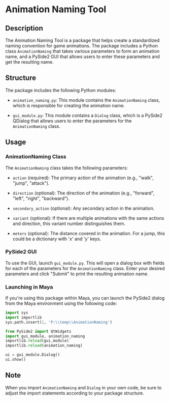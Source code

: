 # Animation Naming Tool

## Description

The Animation Naming Tool is a package that helps create a standardized naming convention for game animations. The package includes a Python class `AnimationNaming` that takes various parameters to form an animation name, and a PySide2 GUI that allows users to enter these parameters and get the resulting name.

## Structure

The package includes the following Python modules:

- `animation_naming.py`: This module contains the `AnimationNaming` class, which is responsible for creating the animation name.

- `gui_module.py`: This module contains a `Dialog` class, which is a PySide2 QDialog that allows users to enter the parameters for the `AnimationNaming` class.

## Usage

### AnimationNaming Class

The `AnimationNaming` class takes the following parameters:

- `action` (required): The primary action of the animation (e.g., "walk", "jump", "attack").

- `direction` (optional): The direction of the animation (e.g., "forward", "left", "right", "backward").

- `secondary_action` (optional): Any secondary action in the animation.

- `variant` (optional): If there are multiple animations with the same actions and direction, this variant number distinguishes them.

- `meters` (optional): The distance covered in the animation. For a jump, this could be a dictionary with 'x' and 'y' keys.

### PySide2 GUI

To use the GUI, launch `gui_module.py`. This will open a dialog box with fields for each of the parameters for the `AnimationNaming` class. Enter your desired parameters and click "Submit" to print the resulting animation name.

### Launching in Maya

If you're using this package within Maya, you can launch the PySide2 dialog from the Maya environment using the following code:

```python
import sys
import importlib
sys.path.insert(1, 'P:\\temp\\AnimationNaming')

from PySide2 import QtWidgets
import gui_module, animation_naming
importlib.reload(gui_module)
importlib.reload(animation_naming)

ui = gui_module.Dialog()
ui.show()
```

## Note

When you import `AnimationNaming` and `Dialog` in your own code, be sure to adjust the import statements according to your package structure.
